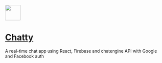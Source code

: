 <img width="50px" src="https://res.cloudinary.com/doy1foyff/image/upload/v1623748979/chat_z5v7m7.png"/>

# [Chatty](https://chatty07.netlify.app/)
A real-time chat app using React, Firebase and chatengine API with Google and Facebook auth
